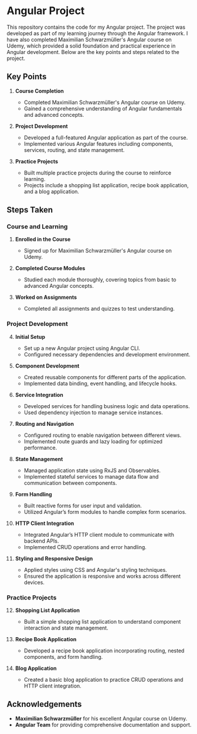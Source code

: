 # Angular Project

This repository contains the code for my Angular project. The project was developed as part of my learning journey through the Angular framework. I have also completed Maximilian Schwarzmüller's Angular course on Udemy, which provided a solid foundation and practical experience in Angular development. Below are the key points and steps related to the project.

## Key Points

1. **Course Completion**
   - Completed Maximilian Schwarzmüller's Angular course on Udemy.
   - Gained a comprehensive understanding of Angular fundamentals and advanced concepts.

2. **Project Development**
   - Developed a full-featured Angular application as part of the course.
   - Implemented various Angular features including components, services, routing, and state management.

3. **Practice Projects**
   - Built multiple practice projects during the course to reinforce learning.
   - Projects include a shopping list application, recipe book application, and a blog application.

## Steps Taken

### Course and Learning
1. **Enrolled in the Course**
   - Signed up for Maximilian Schwarzmüller's Angular course on Udemy.
   
2. **Completed Course Modules**
   - Studied each module thoroughly, covering topics from basic to advanced Angular concepts.
   
3. **Worked on Assignments**
   - Completed all assignments and quizzes to test understanding.

### Project Development
4. **Initial Setup**
   - Set up a new Angular project using Angular CLI.
   - Configured necessary dependencies and development environment.

5. **Component Development**
   - Created reusable components for different parts of the application.
   - Implemented data binding, event handling, and lifecycle hooks.

6. **Service Integration**
   - Developed services for handling business logic and data operations.
   - Used dependency injection to manage service instances.

7. **Routing and Navigation**
   - Configured routing to enable navigation between different views.
   - Implemented route guards and lazy loading for optimized performance.

8. **State Management**
   - Managed application state using RxJS and Observables.
   - Implemented stateful services to manage data flow and communication between components.

9. **Form Handling**
   - Built reactive forms for user input and validation.
   - Utilized Angular’s form modules to handle complex form scenarios.

10. **HTTP Client Integration**
    - Integrated Angular’s HTTP client module to communicate with backend APIs.
    - Implemented CRUD operations and error handling.

11. **Styling and Responsive Design**
    - Applied styles using CSS and Angular's styling techniques.
    - Ensured the application is responsive and works across different devices.

### Practice Projects
12. **Shopping List Application**
    - Built a simple shopping list application to understand component interaction and state management.
    
13. **Recipe Book Application**
    - Developed a recipe book application incorporating routing, nested components, and form handling.

14. **Blog Application**
    - Created a basic blog application to practice CRUD operations and HTTP client integration.

## Acknowledgements
- **Maximilian Schwarzmüller** for his excellent Angular course on Udemy.
- **Angular Team** for providing comprehensive documentation and support.

